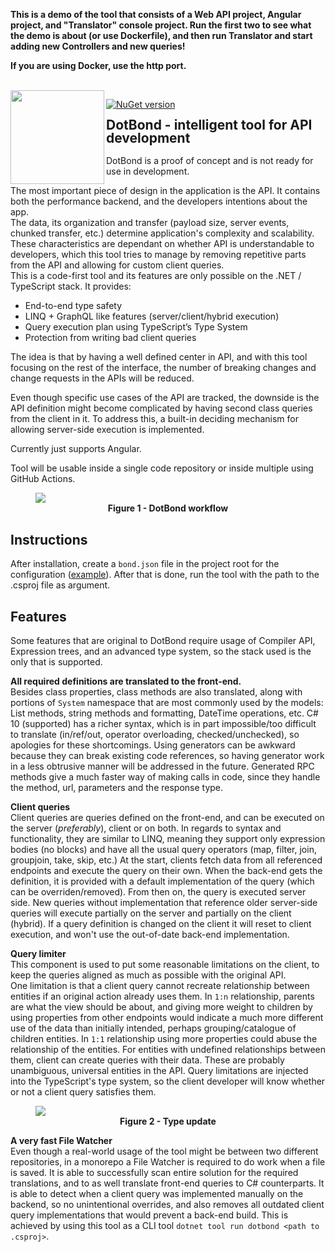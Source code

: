 ﻿**This is a demo of the tool that consists of a Web API project, Angular project, and "Translator" console project.
Run the first two to see what the demo is about (or use Dockerfile), and then run Translator and start adding new Controllers and new queries!**

**If you are using Docker, use the http port.**

<br/>
<img align="left" src="https://i.imgur.com/qfZKQUJ.png" width="150" />

[![NuGet version](https://badge.fury.io/nu/xseine.dotbond.svg)](https://badge.fury.io/nu/xseine.dotbond)

<h2 style="margin-top: 0; line-height: 1">DotBond - intelligent tool for API development</h2>
    
DotBond is a proof of concept and is not ready for use in development.

The most important piece of design in the application is the API. It contains both the performance backend, and the developers intentions about the app.<br/>
The data, its organization and transfer (payload size, server events, chunked transfer, etc.) determine application's complexity and scalability.<br/>
These characteristics are dependant on whether API is understandable to developers, which this tool tries to manage by removing repetitive parts from the API
and allowing for custom client queries.<br/>
This is a code-first tool and its features are only possible on the .NET / TypeScript stack.
It provides:
- End-to-end type safety
- LINQ + GraphQL like features (server/client/hybrid execution)
- Query execution plan using TypeScript’s Type System
- Protection from writing bad client queries

The idea is that by having a well defined center in API,
and with this tool focusing on the rest of the interface,
the number of breaking changes and change requests in the APIs will be reduced.

Even though specific use cases of the API are tracked,
the downside is the API definition might become complicated by having second class queries from the client in it.
To address this, a built-in deciding mechanism for allowing server-side execution is implemented.

Currently just supports Angular.

Tool will be usable inside a single code repository or inside multiple using GitHub Actions.

<figure>
<img src="https://i.imgur.com/d0DVlfy.png" />
<figcaption align = "center"><b>Figure 1 - DotBond workflow</b></figcaption>
</figure>

## Instructions

After installation, create a `bond.json` file in the project root for the configuration ([example](https://raw.githubusercontent.com/xseine/dotbond-prototype/develop/BondPrototype/bond.json)). After
that is done, run the tool with the path to the .csproj file as argument.

## Features

Some features that are original to DotBond require usage of Compiler API, Expression trees, and an advanced type system,
so the stack used is the only that is supported.

**All required definitions are translated to the front-end.** <br/>
Besides class properties, class methods are also translated, along with portions of `System` namespace
that are most commonly used by the models: List methods, string methods and formatting, DateTime operations, etc.
C# 10 (supported) has a richer syntax, which is in part impossible/too difficult to translate (in/ref/out, operator overloading, checked/unchecked),
so apologies for these shortcomings. Using generators can be awkward because they can break existing code references, 
so having generator work in a less obtrusive manner will be addressed in the future.
Generated RPC methods give a much faster way of making calls in code, since they handle the method, url, parameters and the response type.

**Client queries** <br/>
Client queries are queries defined on the front-end, and can be executed on the server (_preferably_), client or on both.
In regards to syntax and functionality, they are similar to LINQ, meaning they support only expression bodies (no blocks) 
and have all the usual query operators (map, filter, join, groupjoin, take, skip, etc.)
At the start, clients fetch data from all referenced endpoints and execute the query on their own.
When the back-end gets the definition, it is provided with a default implementation of the query (which can be overriden/removed).
From then on, the query is executed server side. New queries without implementation that reference older server-side queries
will execute partially on the server and partially on the client (hybrid).
If a query definition is changed on the client it will reset to client execution, and won't use the out-of-date back-end implementation.

**Query limiter** <br/>
This component is used to put some reasonable limitations on the client,
to keep the queries aligned as much as possible with the original API. <br/>
One limitation
is that a client query cannot recreate relationship between entities if an original action already uses them.
In `1:n` relationship, parents are what the view should be about, and giving more weight to children by using properties from other endpoints 
would indicate a much more different use of the data than initially intended, perhaps grouping/catalogue of children entities.
In `1:1` relationship using more properties could abuse the relationship of the entities.
For entities with undefined relationships between them, client can create queries with their data.
These are probably unambiguous, universal entities in the API.
Query limitations are injected into the TypeScript's type system, so the client developer will know whether or not a client query satisfies them.

<figure>
<img src="https://i.imgur.com/F4rWlFU.gif" />
<figcaption align = "center"><b>Figure 2 - Type update</b></figcaption>
</figure>

**A very fast File Watcher** <br/>
Even though a real-world usage of the tool might be between two different repositories, in a monorepo a File Watcher is required
to do work when a file is saved. It is able to successfully scan entire solution for the required translations, and to as well
translate front-end queries to C# counterparts. It is able to detect when a client query was implemented manually on the backend,
so no unintentional overrides, and also removes all outdated client query implementations that would prevent a back-end build.
This is achieved by using this tool as a CLI tool `dotnet tool run dotbond <path to .csproj>`. 
